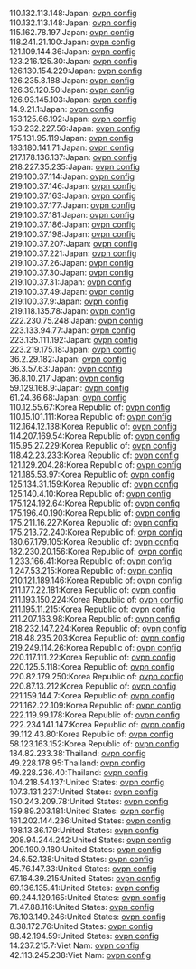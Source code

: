 110.132.113.148:Japan: [ovpn config](vpn/110_132_113_148.ovpn)  
110.132.113.148:Japan: [ovpn config](vpn/110_132_113_148.ovpn)  
115.162.78.197:Japan: [ovpn config](vpn/115_162_78_197.ovpn)  
118.241.21.100:Japan: [ovpn config](vpn/118_241_21_100.ovpn)  
121.109.144.36:Japan: [ovpn config](vpn/121_109_144_36.ovpn)  
123.216.125.30:Japan: [ovpn config](vpn/123_216_125_30.ovpn)  
126.130.154.229:Japan: [ovpn config](vpn/126_130_154_229.ovpn)  
126.235.8.188:Japan: [ovpn config](vpn/126_235_8_188.ovpn)  
126.39.120.50:Japan: [ovpn config](vpn/126_39_120_50.ovpn)  
126.93.145.103:Japan: [ovpn config](vpn/126_93_145_103.ovpn)  
14.9.21.1:Japan: [ovpn config](vpn/14_9_21_1.ovpn)  
153.125.66.192:Japan: [ovpn config](vpn/153_125_66_192.ovpn)  
153.232.227.56:Japan: [ovpn config](vpn/153_232_227_56.ovpn)  
175.131.95.119:Japan: [ovpn config](vpn/175_131_95_119.ovpn)  
183.180.141.71:Japan: [ovpn config](vpn/183_180_141_71.ovpn)  
217.178.136.137:Japan: [ovpn config](vpn/217_178_136_137.ovpn)  
218.227.35.235:Japan: [ovpn config](vpn/218_227_35_235.ovpn)  
219.100.37.114:Japan: [ovpn config](vpn/219_100_37_114.ovpn)  
219.100.37.146:Japan: [ovpn config](vpn/219_100_37_146.ovpn)  
219.100.37.163:Japan: [ovpn config](vpn/219_100_37_163.ovpn)  
219.100.37.177:Japan: [ovpn config](vpn/219_100_37_177.ovpn)  
219.100.37.181:Japan: [ovpn config](vpn/219_100_37_181.ovpn)  
219.100.37.186:Japan: [ovpn config](vpn/219_100_37_186.ovpn)  
219.100.37.198:Japan: [ovpn config](vpn/219_100_37_198.ovpn)  
219.100.37.207:Japan: [ovpn config](vpn/219_100_37_207.ovpn)  
219.100.37.221:Japan: [ovpn config](vpn/219_100_37_221.ovpn)  
219.100.37.26:Japan: [ovpn config](vpn/219_100_37_26.ovpn)  
219.100.37.30:Japan: [ovpn config](vpn/219_100_37_30.ovpn)  
219.100.37.31:Japan: [ovpn config](vpn/219_100_37_31.ovpn)  
219.100.37.49:Japan: [ovpn config](vpn/219_100_37_49.ovpn)  
219.100.37.9:Japan: [ovpn config](vpn/219_100_37_9.ovpn)  
219.118.135.78:Japan: [ovpn config](vpn/219_118_135_78.ovpn)  
222.230.75.248:Japan: [ovpn config](vpn/222_230_75_248.ovpn)  
223.133.94.77:Japan: [ovpn config](vpn/223_133_94_77.ovpn)  
223.135.111.192:Japan: [ovpn config](vpn/223_135_111_192.ovpn)  
223.219.175.18:Japan: [ovpn config](vpn/223_219_175_18.ovpn)  
36.2.29.182:Japan: [ovpn config](vpn/36_2_29_182.ovpn)  
36.3.57.63:Japan: [ovpn config](vpn/36_3_57_63.ovpn)  
36.8.10.217:Japan: [ovpn config](vpn/36_8_10_217.ovpn)  
59.129.168.9:Japan: [ovpn config](vpn/59_129_168_9.ovpn)  
61.24.36.68:Japan: [ovpn config](vpn/61_24_36_68.ovpn)  
110.12.55.67:Korea Republic of: [ovpn config](vpn/110_12_55_67.ovpn)  
110.15.101.111:Korea Republic of: [ovpn config](vpn/110_15_101_111.ovpn)  
112.164.12.138:Korea Republic of: [ovpn config](vpn/112_164_12_138.ovpn)  
114.207.169.54:Korea Republic of: [ovpn config](vpn/114_207_169_54.ovpn)  
115.95.27.229:Korea Republic of: [ovpn config](vpn/115_95_27_229.ovpn)  
118.42.23.233:Korea Republic of: [ovpn config](vpn/118_42_23_233.ovpn)  
121.129.204.28:Korea Republic of: [ovpn config](vpn/121_129_204_28.ovpn)  
121.185.53.97:Korea Republic of: [ovpn config](vpn/121_185_53_97.ovpn)  
125.134.31.159:Korea Republic of: [ovpn config](vpn/125_134_31_159.ovpn)  
125.140.4.10:Korea Republic of: [ovpn config](vpn/125_140_4_10.ovpn)  
175.124.192.64:Korea Republic of: [ovpn config](vpn/175_124_192_64.ovpn)  
175.196.40.190:Korea Republic of: [ovpn config](vpn/175_196_40_190.ovpn)  
175.211.16.227:Korea Republic of: [ovpn config](vpn/175_211_16_227.ovpn)  
175.213.72.240:Korea Republic of: [ovpn config](vpn/175_213_72_240.ovpn)  
180.67.179.105:Korea Republic of: [ovpn config](vpn/180_67_179_105.ovpn)  
182.230.20.156:Korea Republic of: [ovpn config](vpn/182_230_20_156.ovpn)  
1.233.166.41:Korea Republic of: [ovpn config](vpn/1_233_166_41.ovpn)  
1.247.53.215:Korea Republic of: [ovpn config](vpn/1_247_53_215.ovpn)  
210.121.189.146:Korea Republic of: [ovpn config](vpn/210_121_189_146.ovpn)  
211.177.22.181:Korea Republic of: [ovpn config](vpn/211_177_22_181.ovpn)  
211.193.150.224:Korea Republic of: [ovpn config](vpn/211_193_150_224.ovpn)  
211.195.11.215:Korea Republic of: [ovpn config](vpn/211_195_11_215.ovpn)  
211.207.163.98:Korea Republic of: [ovpn config](vpn/211_207_163_98.ovpn)  
218.232.147.224:Korea Republic of: [ovpn config](vpn/218_232_147_224.ovpn)  
218.48.235.203:Korea Republic of: [ovpn config](vpn/218_48_235_203.ovpn)  
219.249.114.26:Korea Republic of: [ovpn config](vpn/219_249_114_26.ovpn)  
220.117.111.22:Korea Republic of: [ovpn config](vpn/220_117_111_22.ovpn)  
220.125.5.118:Korea Republic of: [ovpn config](vpn/220_125_5_118.ovpn)  
220.82.179.250:Korea Republic of: [ovpn config](vpn/220_82_179_250.ovpn)  
220.87.13.212:Korea Republic of: [ovpn config](vpn/220_87_13_212.ovpn)  
221.159.144.7:Korea Republic of: [ovpn config](vpn/221_159_144_7.ovpn)  
221.162.22.109:Korea Republic of: [ovpn config](vpn/221_162_22_109.ovpn)  
222.119.99.178:Korea Republic of: [ovpn config](vpn/222_119_99_178.ovpn)  
222.234.141.147:Korea Republic of: [ovpn config](vpn/222_234_141_147.ovpn)  
39.112.43.80:Korea Republic of: [ovpn config](vpn/39_112_43_80.ovpn)  
58.123.163.152:Korea Republic of: [ovpn config](vpn/58_123_163_152.ovpn)  
184.82.233.38:Thailand: [ovpn config](vpn/184_82_233_38.ovpn)  
49.228.178.95:Thailand: [ovpn config](vpn/49_228_178_95.ovpn)  
49.228.236.40:Thailand: [ovpn config](vpn/49_228_236_40.ovpn)  
104.218.54.137:United States: [ovpn config](vpn/104_218_54_137.ovpn)  
107.3.131.237:United States: [ovpn config](vpn/107_3_131_237.ovpn)  
150.243.209.78:United States: [ovpn config](vpn/150_243_209_78.ovpn)  
159.89.203.181:United States: [ovpn config](vpn/159_89_203_181.ovpn)  
161.202.144.236:United States: [ovpn config](vpn/161_202_144_236.ovpn)  
198.13.36.179:United States: [ovpn config](vpn/198_13_36_179.ovpn)  
208.94.244.242:United States: [ovpn config](vpn/208_94_244_242.ovpn)  
209.190.9.180:United States: [ovpn config](vpn/209_190_9_180.ovpn)  
24.6.52.138:United States: [ovpn config](vpn/24_6_52_138.ovpn)  
45.76.147.33:United States: [ovpn config](vpn/45_76_147_33.ovpn)  
67.164.39.215:United States: [ovpn config](vpn/67_164_39_215.ovpn)  
69.136.135.41:United States: [ovpn config](vpn/69_136_135_41.ovpn)  
69.244.129.165:United States: [ovpn config](vpn/69_244_129_165.ovpn)  
71.47.88.116:United States: [ovpn config](vpn/71_47_88_116.ovpn)  
76.103.149.246:United States: [ovpn config](vpn/76_103_149_246.ovpn)  
8.38.172.76:United States: [ovpn config](vpn/8_38_172_76.ovpn)  
98.42.194.59:United States: [ovpn config](vpn/98_42_194_59.ovpn)  
14.237.215.7:Viet Nam: [ovpn config](vpn/14_237_215_7.ovpn)  
42.113.245.238:Viet Nam: [ovpn config](vpn/42_113_245_238.ovpn)  
